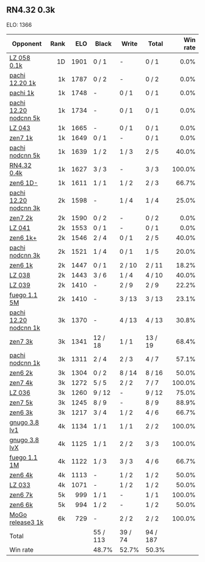 ## RN4.32 0.3k ##

ELO: 1366

Opponent | Rank | ELO | Black | Write | Total | Win rate
---------|-----:|----:|-------|-------|-------|-------:
[LZ 058 0.1k](LZ%20058%200.1k.md) | 1D | 1901 | 0 / 1 | - | 0 / 1 | 0.0%
[pachi 12.20 1k](pachi%2012.20%201k.md) | 1k | 1787 | 0 / 2 | - | 0 / 2 | 0.0%
[pachi 1k](pachi%201k.md) | 1k | 1748 | - | 0 / 1 | 0 / 1 | 0.0%
[pachi 12.20 nodcnn 5k](pachi%2012.20%20nodcnn%205k.md) | 1k | 1734 | - | 0 / 1 | 0 / 1 | 0.0%
[LZ 043](LZ%20043.md) | 1k | 1665 | - | 0 / 1 | 0 / 1 | 0.0%
[zen7 1k](zen7%201k.md) | 1k | 1649 | 0 / 1 | - | 0 / 1 | 0.0%
[pachi nodcnn 5k](pachi%20nodcnn%205k.md) | 1k | 1639 | 1 / 2 | 1 / 3 | 2 / 5 | 40.0%
[RN4.32 0.4k](RN4.32%200.4k.md) | 1k | 1627 | 3 / 3 | - | 3 / 3 | 100.0%
[zen6 1D-](zen6%201D-.md) | 1k | 1611 | 1 / 1 | 1 / 2 | 2 / 3 | 66.7%
[pachi 12.20 nodcnn 3k](pachi%2012.20%20nodcnn%203k.md) | 2k | 1598 | - | 1 / 4 | 1 / 4 | 25.0%
[zen7 2k](zen7%202k.md) | 2k | 1590 | 0 / 2 | - | 0 / 2 | 0.0%
[LZ 041](LZ%20041.md) | 2k | 1553 | 0 / 1 | - | 0 / 1 | 0.0%
[zen6 1k+](zen6%201k+.md) | 2k | 1546 | 2 / 4 | 0 / 1 | 2 / 5 | 40.0%
[pachi nodcnn 3k](pachi%20nodcnn%203k.md) | 2k | 1521 | 1 / 4 | 0 / 1 | 1 / 5 | 20.0%
[zen6 1k](zen6%201k.md) | 2k | 1447 | 0 / 1 | 2 / 10 | 2 / 11 | 18.2%
[LZ 038](LZ%20038.md) | 2k | 1443 | 3 / 6 | 1 / 4 | 4 / 10 | 40.0%
[LZ 039](LZ%20039.md) | 2k | 1410 | - | 2 / 9 | 2 / 9 | 22.2%
[fuego 1.1 5M](fuego%201.1%205M.md) | 2k | 1410 | - | 3 / 13 | 3 / 13 | 23.1%
[pachi 12.20 nodcnn 1k](pachi%2012.20%20nodcnn%201k.md) | 3k | 1370 | - | 4 / 13 | 4 / 13 | 30.8%
[zen7 3k](zen7%203k.md) | 3k | 1341 | 12 / 18 | 1 / 1 | 13 / 19 | 68.4%
[pachi nodcnn 1k](pachi%20nodcnn%201k.md) | 3k | 1311 | 2 / 4 | 2 / 3 | 4 / 7 | 57.1%
[zen6 2k](zen6%202k.md) | 3k | 1304 | 0 / 2 | 8 / 14 | 8 / 16 | 50.0%
[zen7 4k](zen7%204k.md) | 3k | 1272 | 5 / 5 | 2 / 2 | 7 / 7 | 100.0%
[LZ 036](LZ%20036.md) | 3k | 1260 | 9 / 12 | - | 9 / 12 | 75.0%
[zen7 5k](zen7%205k.md) | 3k | 1245 | 8 / 9 | - | 8 / 9 | 88.9%
[zen6 3k](zen6%203k.md) | 3k | 1217 | 3 / 4 | 1 / 2 | 4 / 6 | 66.7%
[gnugo 3.8 lv1](gnugo%203.8%20lv1.md) | 4k | 1134 | 1 / 1 | 1 / 1 | 2 / 2 | 100.0%
[gnugo 3.8 lvX](gnugo%203.8%20lvX.md) | 4k | 1125 | 1 / 1 | 2 / 2 | 3 / 3 | 100.0%
[fuego 1.1 1M](fuego%201.1%201M.md) | 4k | 1122 | 1 / 3 | 3 / 3 | 4 / 6 | 66.7%
[zen6 4k](zen6%204k.md) | 4k | 1113 | - | 1 / 2 | 1 / 2 | 50.0%
[LZ 033](LZ%20033.md) | 4k | 1071 | - | 1 / 2 | 1 / 2 | 50.0%
[zen6 7k](zen6%207k.md) | 5k | 999 | 1 / 1 | - | 1 / 1 | 100.0%
[zen6 6k](zen6%206k.md) | 5k | 994 | 1 / 2 | - | 1 / 2 | 50.0%
[MoGo release3 1k](MoGo%20release3%201k.md) | 6k | 729 | - | 2 / 2 | 2 / 2 | 100.0%
Total | | | 55 / 113 | 39 / 74 | 94 / 187 | 
Win rate| | | 48.7% | 52.7% | 50.3% | 
